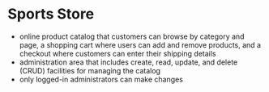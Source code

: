 # Sports Store

* online product catalog that customers can browse by category and page, a shopping cart where users can add and remove products, and a checkout where customers can enter their shipping details
* administration area that includes create, read, update, and delete (CRUD) facilities for managing the catalog
* only logged-in administrators can make changes
